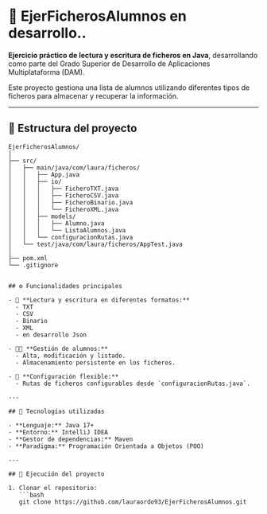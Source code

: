 # 🧮 EjerFicherosAlumnos en desarrollo..

**Ejercicio práctico de lectura y escritura de ficheros en Java**, desarrollando como parte del Grado Superior de Desarrollo de Aplicaciones Multiplataforma (DAM).

Este proyecto gestiona una lista de alumnos utilizando diferentes tipos de ficheros para almacenar y recuperar la información.

---

## 📁 Estructura del proyecto

```text
EjerFicherosAlumnos/
│
├── src/
│   ├── main/java/com/laura/ficheros/
│   │   ├── App.java
│   │   ├── io/
│   │   │   ├── FicheroTXT.java
│   │   │   ├── FicheroCSV.java
│   │   │   ├── FicheroBinario.java
│   │   │   └── FicheroXML.java
│   │   ├── models/
│   │   │   ├── Alumno.java
│   │   │   └── ListaAlumnos.java
│   │   └── configuracionRutas.java
│   └── test/java/com/laura/ficheros/AppTest.java
│
├── pom.xml
└── .gitignore


## ⚙️ Funcionalidades principales

- 📄 **Lectura y escritura en diferentes formatos:**
  - TXT
  - CSV
  - Binario
  - XML
  - en desarrollo Json

- 👨‍🎓 **Gestión de alumnos:**
  - Alta, modificación y listado.
  - Almacenamiento persistente en los ficheros.

- 🔧 **Configuración flexible:**
  - Rutas de ficheros configurables desde `configuracionRutas.java`.

---

## 🧰 Tecnologías utilizadas

- **Lenguaje:** Java 17+  
- **Entorno:** IntelliJ IDEA  
- **Gestor de dependencias:** Maven  
- **Paradigma:** Programación Orientada a Objetos (POO)

---

## 🚀 Ejecución del proyecto

1. Clonar el repositorio:
   ```bash
   git clone https://github.com/lauraordo93/EjerFicherosAlumnos.git
